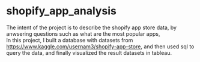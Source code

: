 # shopify_app_analysis

The intent of the project is to describe the shopify app store data, by anwsering questions such as what are the most popular apps,  
In this project, I built a database with datasets from https://www.kaggle.com/usernam3/shopify-app-store, and then used sql to query the data, and finally visualized the result datasets in tableau.

